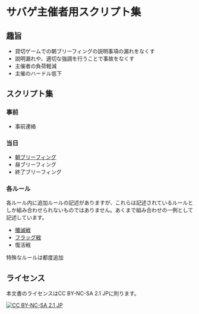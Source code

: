# サバゲ主催者用スクリプト集

## 趣旨

* 貸切ゲームでの朝ブリーフィングの説明事項の漏れをなくす
* 説明漏れや、適切な強調を行うことで事故をなくす
* 主催者の負荷軽減
* 主催のハードル低下

## スクリプト集

### 事前

* 事前連絡

### 当日

* [朝ブリーフィング](briefing_morning.md)
* 昼ブリーフィング
* 終了ブリーフィング

### 各ルール

各ルール内に追加ルールの記述がありますが、これらは記述されているルールとしか組み合わせられないものではありません。あくまで組み合わせの一例として記述しています。

* [殲滅戦](rule_elimination.md)
* [フラッグ戦](rule_flag.md)
* 復活戦

特殊なルールは都度追加

## ライセンス

本文書のライセンスはCC BY-NC-SA 2.1 JPに則ります。

[![CC BY-NC-SA 2.1 JP](http://creativecommons.jp/wp/wp-content/uploads/2009/10/by-nc-sa.png)](http://creativecommons.org/licenses/by-nc-sa/2.1/jp/)

